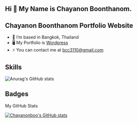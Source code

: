 ## Hi 👋 My Name is Chayanon Boonthanom.
## Chayanon Boonthanom Portfolio Website

- 🔭 I’m based in Bangkok, Thailand
- 🖥️ My Portfolio is [Wordpress](https://chayanonboo.com/)
- ⚡ You can contact me at bcc3110@gmail.com

## Skills
![Anurag's GitHub stats](https://github-readme-stats.vercel.app/api?username=anuraghazra&show_icons=true)

## Badges
My GitHub Stats

[![Chayanonboo's GitHub stats](https://github-readme-stats.vercel.app/api?username=Chayanonboo)](https://github.com/Chayanonboo)


          
